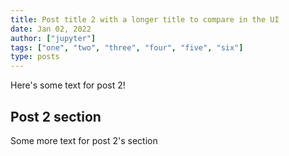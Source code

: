 ```yaml
---
title: Post title 2 with a longer title to compare in the UI
date: Jan 02, 2022
author: ["jupyter"]
tags: ["one", "two", "three", "four", "five", "six"]
type: posts
---
```


Here's some text for post 2!

## Post 2 section

Some more text for post 2's section
